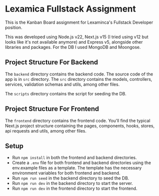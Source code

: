 # Lexamica Fullstack Assignment

This is the Kanban Board assignment for Lexaminca's Fullstack Developer position.

This was developed using Node.js v22, Next.js v15 (I tried using v12 but looks like it's not available anymore) and Express v5, alongside other libraries and packages. For the DB I used MongoDB and Moongose.

## Project Structure For Backend

The `backend` directory contains the backend code. The source code of the app is in `src` directory. The `src` directory contains the models, controllers, services, validation schemas and utils, among other files.

The `scripts` directory contains the script for seeding the DB.

## Project Structure For Frontend

The `frontend` directory contains the frontend code. You'll find the typical Next.js project structure containing the pages, components, hooks, stores, api requests and utils, among other files.

## Setup

- Run `npm install` in both the frontend and backend directories.
- Create a `.env` file for both frontend and backend directories using the env.example files as a template. The template has the necessary environment variables for both frontend and backend.
- Run `npm run seed` in the backend directory to seed the DB.
- Run `npm run dev` in the backend directory to start the server.
- Run `npm run dev` in the frontend directory to start the frontend.

